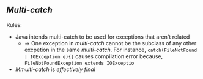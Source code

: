 ## *Multi-catch*
Rules:
* Java intends multi-catch to be used for exceptions that aren't related 
	* => One exception in *multi-catch* cannot be the subclass of any other excpetion in the same *multi-catch*. For instance, `catch(FileNotFound | IOException e){}` causes compilation error because, `FileNotFoundException extends IOExceptio`
* *Mmulti-catch* is *effectively final*  
